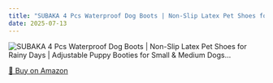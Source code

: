 ```yaml
---
title: "SUBAKA 4 Pcs Waterproof Dog Boots | Non-Slip Latex Pet Shoes for Rainy Days | Adjustable Puppy Booties for Small & Medium Dogs…"
date: 2025-07-13
---
```


<img src="" alt="SUBAKA 4 Pcs Waterproof Dog Boots | Non-Slip Latex Pet Shoes for Rainy Days | Adjustable Puppy Booties for Small & Medium Dogs…" style="max-width:100%;"/>

[🛒 Buy on Amazon](?tag=dineshtechblo-21)